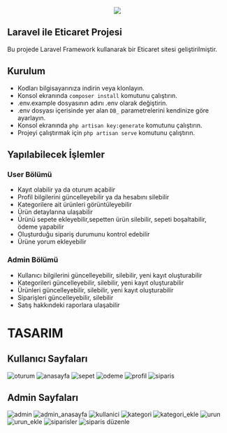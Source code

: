 <p align="center"><img src="https://laravel.com/assets/img/components/logo-laravel.svg"></p>

## Laravel ile Eticaret Projesi

Bu projede Laravel Framework kullanarak bir Eticaret sitesi geliştirilmiştir.

## Kurulum
- Kodları bilgisayarınıza indirin veya klonlayın.
- Konsol ekranında `composer install` komutunu çalıştırın.
- .env.example dosyasının adını .env olarak değiştirin.
- .env dosyası içerisinde yer alan `DB_` parametrelerini kendinize göre ayarlayın.
- Konsol ekranında `php artisan key:generate` komutunu çalıştırın.
- Projeyi çalıştırmak için `php artisan serve` komutunu çalıştırın.

## Yapılabilecek İşlemler
### User Bölümü
- Kayıt olabilir ya da oturum açabilir
- Profil bilgilerini güncelleyebilir ya da hesabını silebilir
- Kategorilere ait ürünleri görüntüleyebilir
- Ürün detaylarına ulaşabilir
- Ürünü sepete ekleyebilir,sepetten ürün silebilir, sepeti boşaltabilir, ödeme yapabilir
- Oluşturduğu sipariş durumunu kontrol edebilir
- Ürüne yorum ekleyebilir

### Admin Bölümü
- Kullanıcı bilgilerini güncelleyebilir, silebilir, yeni kayıt oluşturabilir
- Kategorileri güncelleyebilir, silebilir, yeni kayıt oluşturabilir
- Ürünleri güncelleyebilir, silebilir, yeni kayıt oluşturabilir
- Siparişleri güncelleyebilir, silebilir
- Satış hakkındeki raporlara ulaşabilir

# TASARIM

## Kullanıcı Sayfaları
![oturum](https://user-images.githubusercontent.com/71495532/118359150-cfb82c00-b58a-11eb-98a5-64076327aeb9.png)
![anasayfa](https://user-images.githubusercontent.com/71495532/118359505-6fc28500-b58c-11eb-855b-961d54cf510f.png)
![sepet](https://user-images.githubusercontent.com/71495532/118359183-fd04da00-b58a-11eb-8208-292ef3f3d8be.png)
![odeme](https://user-images.githubusercontent.com/71495532/118359189-04c47e80-b58b-11eb-83af-7938e055bf9e.png)
![profil](https://user-images.githubusercontent.com/71495532/118359198-0ee67d00-b58b-11eb-99a0-202d234f805a.png)
![siparis](https://user-images.githubusercontent.com/71495532/118359207-17d74e80-b58b-11eb-8e31-13fa6fac2e07.png)

## Admin Sayfaları
![admin](https://user-images.githubusercontent.com/71495532/118359252-53721880-b58b-11eb-8e98-890eca10d9d8.png)
![admin_anasayfa](https://user-images.githubusercontent.com/71495532/118359258-5a992680-b58b-11eb-9644-6ef65a81152d.png)
![kullanici](https://user-images.githubusercontent.com/71495532/118359267-62f16180-b58b-11eb-8fc4-218135f9f3db.png)
![kategori](https://user-images.githubusercontent.com/71495532/118359278-6a186f80-b58b-11eb-8341-97fe865a4c54.png)
![kategori_ekle](https://user-images.githubusercontent.com/71495532/118359295-743a6e00-b58b-11eb-8643-7a3e8a90285f.png)
![urun](https://user-images.githubusercontent.com/71495532/118359288-713f7d80-b58b-11eb-9a4d-0edb807544cc.png)
![urun_ekle](https://user-images.githubusercontent.com/71495532/118359298-7997b880-b58b-11eb-9dd0-dc090b512119.png)
![siparisler](https://user-images.githubusercontent.com/71495532/118359411-f034b600-b58b-11eb-9872-6a58fa0c3942.png)
![siparis düzenle](https://user-images.githubusercontent.com/71495532/118359413-f32fa680-b58b-11eb-952e-2480765768fd.png)

